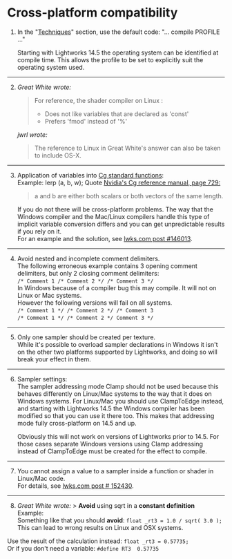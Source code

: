 # Cross-platform compatibility

1. In the "[Techniques](../Techniques/README.md)" section, use the default code: "... compile PROFILE ..."

   Starting with Lightworks 14.5 the operating system can be identified at compile time. 
   This allows the profile to be set to explicitly suit the operating system used. 

---

2. *Great White wrote:*   
   >For reference, the shader compiler on Linux :   
      > - Does not like variables that are declared as 'const'  
      > - Prefers 'fmod' instead of '%'  
 
   *jwrl wrote:*  
      >The reference to Linux in Great White's answer can also be taken to include OS-X.  
   
---

3. Application of variables into [Cg standard functions](../Functions/Cg_standard_library/README.md):  
  Example: lerp (a, b, w);
  Quote [Nvidia's Cg reference manual, page 729:](https://www.google.com.au/url?sa=t&rct=j&q=&esrc=s&source=web&cd=3&cad=rja&uact=8&ved=0ahUKEwj5qpif6rHTAhXLF5QKHQ6MCeAQFggwMAI&url=http%3A%2F%2Fdeveloper.download.nvidia.com%2Fcg%2FCg_3.1%2FCg-3.1_April2012_ReferenceManual.pdf&usg=AFQjCNHI5gaVpuvJH6ZO8bnX7BxJGKXr0A)  
   > a and b are either both scalars or both vectors of the same length.  

   If you do not there will be cross-platform problems. 
   The way that the Windows compiler and the Mac/Linux compilers handle this type of implicit variable 
   conversion differs and you can get unpredictable results if you rely on it.  
   For an example and the solution, see [lwks.com post #146013](https://www.lwks.com/index.php?option=com_kunena&func=view&catid=7&id=143678&limit=15&limitstart=45&Itemid=81#146013).  

---

4. Avoid nested and incomplete comment delimiters.  
   The following erroneous example contains 3 opening comment delimiters, but only 2 closing comment delimiters:  
   `/* Comment 1 /* Comment 2 */ /* Comment 3 */`  
   In Windows because of a compiler bug this may compile. It will not on Linux or Mac systems.  
   However the following versions will fail on all systems.  
   `/* Comment 1 */ /* Comment 2 */ /* Comment 3`  
   `/* Comment 1 */ /* Comment 2 */ Comment 3 */`  
   
---
   
5. Only one sampler should be created per texture.  
  While it's possible to overload sampler declarations in Windows it isn't on the other two platforms supported by Lightworks, 
  and doing so will break your effect in them.  
  
---

6. Sampler settings:  
   The sampler addressing mode Clamp should not be used because this behaves differently on Linux/Mac systems 
   to the way that it does on Windows systems. For Linux/Mac you should use ClampToEdge instead, 
   and starting with Lightworks 14.5 the Windows compiler has been modified so that you can use it there too. 
   This makes that addressing mode fully cross-platform on 14.5 and up.  
   
   Obviously this will not work on versions of Lightworks prior to 14.5. 
   For those cases separate Windows versions using Clamp addressing instead of ClampToEdge must be created for the effect to compile.
   
---

7. You cannot assign a value to a sampler inside a function or shader in Linux/Mac code.  
   For details, see  [lwks.com post # 152430](https://www.lwks.com/index.php?option=com_kunena&func=view&catid=7&id=143678&limit=15&limitstart=75&Itemid=81#152430).
   
   
--- 


8. *Great White wrote:*  > **Avoid** using sqrt in a **constant definition**  
Example:  
Something like that you should **avoid**:  `float _rt3 = 1.0 / sqrt( 3.0 );`  
This can lead to wrong results on Linux and OSX systems.  

Use the result of the calculation instead: `float _rt3 = 0.57735;`  
Or if you don't need a variable: `#define RT3  0.57735`  


